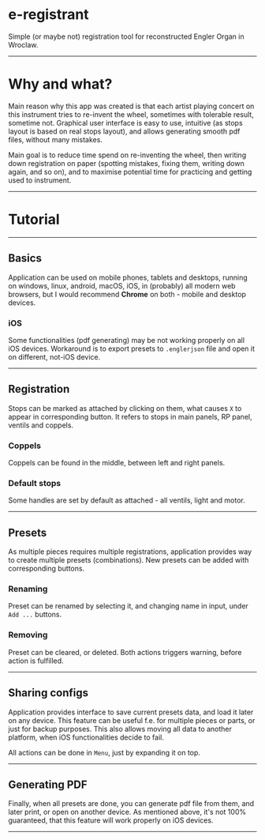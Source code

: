 # e-registrant
Simple (or maybe not) registration tool for reconstructed Engler Organ in Wroclaw.
<hr>

# Why and what?
Main reason why this app was created is that each artist 
playing concert on this instrument tries to re-invent the wheel, sometimes
with tolerable result, sometime not. Graphical user interface is easy to use, 
intuitive (as stops layout is based on real stops layout), and 
allows generating smooth pdf files, without many mistakes.

Main goal is to reduce time spend on re-inventing the wheel, then 
writing down registration on paper 
(spotting mistakes, fixing them, writing down again, and so on),
and to maximise potential time for practicing and getting used to instrument.


<hr>

# Tutorial

<hr>

## Basics
Application can be used on mobile phones, tablets and desktops, running on windows, 
linux, android, macOS, iOS, in (probably) all modern web browsers, but I would recommend **Chrome** on both - 
mobile and desktop devices.

### iOS
Some functionalities (pdf generating) may be not working properly on all iOS devices. 
Workaround is to export presets to `.englerjson` file and open it on
different, not-iOS device.

<hr>

## Registration
Stops can be marked as attached by clicking on them, what causes `X` to appear in corresponding button.
It refers to stops in main panels, RP panel, ventils and coppels.

### Coppels
Coppels can be found in the middle, between left and right panels.

### Default stops
Some handles are set by default as attached - all ventils, light and motor.

<hr>

## Presets
As multiple pieces requires multiple registrations, application provides way to create multiple presets (combinations).
New presets can be added with corresponding buttons.

### Renaming
Preset can be renamed by selecting it, and changing name in input, under `Add ...` buttons.

### Removing
Preset can be cleared, or deleted. Both actions triggers warning, before action is fulfilled.

<hr>

## Sharing configs
Application provides interface to save current presets data, and load it later on any device. 
This feature can be useful f.e. for multiple pieces or parts, or just for backup purposes. This also 
allows moving all data to another platform, when iOS functionalities decide to fail.

All actions can be done in `Menu`, just by expanding it on top.

<hr>

## Generating PDF
Finally, when all presets are done, you can generate pdf file from them, and later print, or open on another device.
As mentioned above, it's not 100% guaranteed, that this feature will work properly on iOS devices.

<hr>
